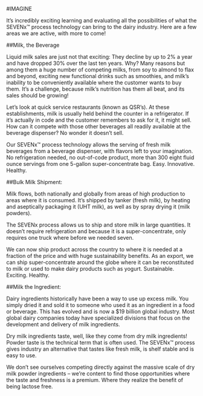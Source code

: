 #IMAGINE
<ad a pie chart>

It’s incredibly exciting learning and evaluating all the possibilities of what the SEVENx™ process technology can bring to the dairy industry. Here are a few areas we are active, with more to come!

##Milk, the Beverage

Liquid milk sales are just not that exciting: They decline by up to 2% a year and have dropped 30% over the last ten years. Why? Many reasons but among them a huge number of competing milks, from soy to almond to flax and beyond, exciting new functional drinks such as smoothies, and milk’s inability to be conveniently available where the customer wants to buy them. It’s a challenge, because milk’s nutrition has them all beat, and its sales should be growing! 

Let’s look at quick service restaurants (known as QSR’s). At these establishments, milk is usually held behind the counter in a refrigerator. If it’s actually in code and the customer remembers to ask for it, it might sell. How can it compete with those other beverages all readily available at the beverage dispenser? No wonder it doesn’t sell. 

Our SEVENx™ process technology allows the serving of fresh milk beverages from a beverage dispenser, with flavors left to your imagination. No refrigeration needed, no out-of-code product, more than 300 eight fluid ounce servings from one 5-gallon super-concentrate bag. Easy. Innovative. Healthy. 


##Bulk Milk Shipment: 

Milk flows, both nationally and globally from areas of high production to areas where it is consumed. It’s shipped by tanker (fresh milk), by heating and aseptically packaging it (UHT milk), as well as by spray drying it (milk powders). 

The SEVENx process allows us to ship and store milk in large quantities. It doesn’t require refrigeration and because it is a super-concentrate, only requires one truck where before we needed seven.  

We can now ship product across the country to where it is needed at a fraction of the price and with huge sustainability benefits. As an export, we can ship super-concentrate around the globe where it can be reconstituted to milk or used to make dairy products such as yogurt. Sustainable. Exciting. Healthy. 

##Milk the Ingredient: 

Dairy ingredients historically have been a way to use up excess milk. You simply dried it and sold it to someone who used it as an ingredient in a food or beverage. This has evolved and is now a $19 billion global industry.  Most global dairy companies today have specialized divisions that focus on the development and delivery of milk ingredients. 

Dry milk ingredients taste, well, like they come from dry milk ingredients! Powder taste is the technical term that is often used. The SEVENx™ process gives industry an alternative that tastes like fresh milk, is shelf stable and is easy to use. 

We don’t see ourselves competing directly against the massive scale of dry milk powder ingredients – we’re content to find those opportunities where the taste and freshness is a premium. Where they realize the benefit of being lactose free. 

